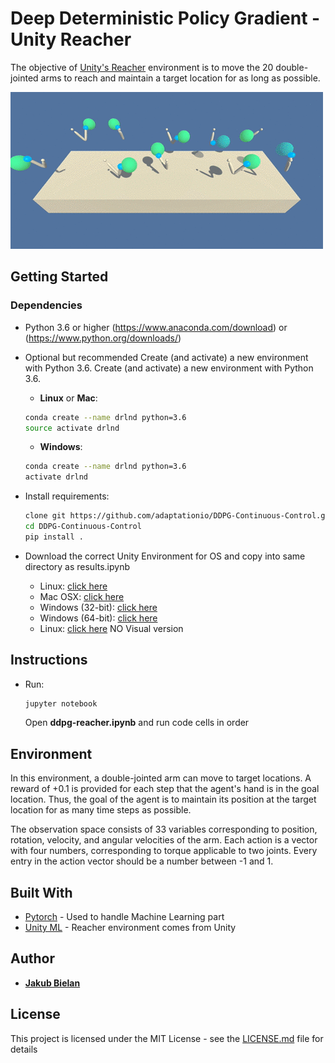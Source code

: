 # Deep Deterministic Policy Gradient - Unity Reacher

The objective of [Unity's Reacher](https://www.youtube.com/watch?v=2N9EoF6pQyE&feature=youtu.be) environment is to move the 20 double-jointed arms to reach and maintain a target location for as long as possible.

![alt text](https://github.com/JBielan/drl-ddpg/blob/master/reacher.gif)

## Getting Started

### Dependencies
- Python 3.6 or higher (https://www.anaconda.com/download) or (https://www.python.org/downloads/) 
- Optional but recommended Create (and activate) a new environment with Python 3.6.
    Create (and activate) a new environment with Python 3.6.
    - __Linux__ or __Mac__: 
	```bash
	conda create --name drlnd python=3.6
	source activate drlnd
	```
	- __Windows__: 
	```bash
	conda create --name drlnd python=3.6 
	activate drlnd
	```
- Install requirements:
    ```bash
    clone git https://github.com/adaptationio/DDPG-Continuous-Control.git
    cd DDPG-Continuous-Control
	pip install .
	```

- Download the correct Unity Environment for OS and copy into same directory as results.ipynb
    - Linux: [click here](https://s3-us-west-1.amazonaws.com/udacity-drlnd/P2/Reacher/Reacher_Linux.zip)
    - Mac OSX: [click here](https://s3-us-west-1.amazonaws.com/udacity-drlnd/P2/Reacher/Reacher.app.zip)
    - Windows (32-bit): [click here](https://s3-us-west-1.amazonaws.com/udacity-drlnd/P2/Reacher/Reacher_Windows_x86.zip)
    - Windows (64-bit): [click here](https://s3-us-west-1.amazonaws.com/udacity-drlnd/P2/Reacher/Reacher_Windows_x86_64.zip)
    - Linux: [click here](https://s3-us-west-1.amazonaws.com/udacity-drlnd/P2/Reacher/one_agent/Reacher_Linux_NoVis.zip) NO Visual version


## Instructions

- Run:
    ```bash
	jupyter notebook
	```
    Open **ddpg-reacher.ipynb** and run code cells in order
    
## Environment

In this environment, a double-jointed arm can move to target locations. A reward of +0.1 is provided for each step that the agent's hand is in the goal location. Thus, the goal of the agent is to maintain its position at the target location for as many time steps as possible.

The observation space consists of 33 variables corresponding to position, rotation, velocity, and angular velocities of the arm. Each action is a vector with four numbers, corresponding to torque applicable to two joints. Every entry in the action vector should be a number between -1 and 1.

## Built With

* [Pytorch](https://pytorch.org/) - Used to handle Machine Learning part
* [Unity ML](https://unity3d.com/machine-learning) - Reacher environment comes from Unity

## Author

* [**Jakub Bielan**](https://www.linkedin.com/in/jakub-bielan-7334b7137/)

## License

This project is licensed under the MIT License - see the [LICENSE.md](https://opensource.org/licenses/MIT) file for details

